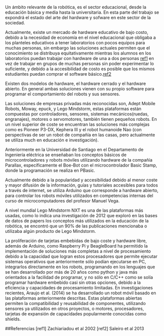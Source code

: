 Un ámbito relevante de la robótica, es el sector educacional, desde la educación 
básica y media hasta la universitaria. En esta parte del trabajo se expondrá el 
estado del arte del hardware y sofware en este sector de la sociedad.



Actualmente, existe un mercado de hardware educativo de bajo costo, debido a la 
necesidad de economía en el nivel educacional que obligaba a los planteles 
educativos a tener laboratorios con pocos equipos para muchas personas, sin embargo 
las soluciones actuales permiten que el conocimiento se distribuya equitativamente 
mientras los alumnos en los laboratorios puedan trabajar con hardware de una a dos 
personas [ref1](#Referencias) en vez de trabajar en grupos  de muchas personas sin 
poder experimentar lo suficiente, y debido a la accesibilidad de costo es posible 
que los mismos estudiantes puedan comprar el software básico.[ref2](#Referencias)

Existen dos modelos de hardware, el hardware cerrado y el hardware abierto. En 
general ambas soluciones vienen con su propio software para programar el 
comportamiento del robots y sus sensores.


Las soluciones de empresas privadas más reconocidas son, Adept Mobile Robots, Moway, 
epuck, y Lego Mindstorm, estas plataformas están compuestas por controladores, 
sensores, sistemas mecánicos(ruedas, engranajes), motores o servomotores, también 
tienen pequeños robots. En un nivel superior de coste se encuentran las soluciones 
más complejas como es Pioneer P3-DX, Kephera III y el robot humanoide Nao (con 
perspectivas de ser un robot de compañía en las casas, pero actualmente se utiliza 
much en educación e investigación).


Anteriormente en la Universidad de Santiago en el Departamento de Ingeniería 
eléctrica se enseñaban los conceptos básicos de microcontroladores y robots móviles 
utilizando hardware de la compañía Parallax, específicamente el Boe-Bot con el 
microcontrolador Basic Stamp, donde la programación se realiza en PBasic.

Actualmente debido a la popularidad y accesibilidad debido al menor coste y mayor 
difusión de la información, guías y tutoriales accesibles para todos a través de 
internet, se utiliza Arduino que corresponde a hardware abierto, para controlar los 
robots móviles utilizados en competencias internas del curso de microcomputadores 
del profesor Manuel Vega.


A nivel mundial Lego Mindstorm NXT es una de las plataformas más usadas, como lo 
indica una investigación de 2012 que exploró en las bases de datos de papers los 
conceptos más utilizados en la educación de la robótica, se encontró que un 90% de 
las publicaciones mencionaba o utilizaba algún producto de Lego Mindstorm.

La proliferación de tarjetas embebidas de bajo coste y hardware libre, además de 
Arduino, como Raspberry Pi y BeagleBoard ha permitido la implementación de 
soluciones más completas a nivel de procesamiento debido a la capacidad que logran 
estos procesadores que permite ejecutar sistemas operativos que anteriormente sólo 
podían ejecutarse en PC, integrarlos directamente en los robots, programando en los 
lenguajes que se han desarrollado por más de 20 años como python y java más 
orientados a la facilidad de programar, y no sólo en C/C++ como se solía programar 
hardware embebido casi sin otras opciones, debido a la eficiencia y capacidades de 
procesamiento limitadas. En investigaciones recientes, Araujo et al. (2014) se ha 
desarrollado un robot móvil basado en las plataformas anteriormente descritas.
Estas plataformas abiertas permiten la compatibilidad y reusabilidad de componentes, 
utilizando sensores ya utilizados en otros proyectos, o motores, procesadores, 
tarjetas de expansión de capacidades popularmente conocidas como shields.














##Referencias
[ref1] Zachiariadou et al 2002
[ref2] Saleiro et al 2013